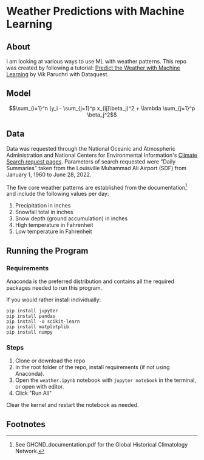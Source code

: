 # Weather Predictions with Machine Learning


## About
I am looking at various ways to use ML with weather patterns. This repo was created by following a tutorial: [Predict the Weather with Machine Learning](https://www.youtube.com/watch?v=km95-NMT6lU) by Vik Paruchri with Dataquest.

## Model

$$\sum_{i=1}^n (y_i - \sum_{j=1}^p x_{ij}\beta_j)^2 + \lambda \sum_{j=1}^p \beta_j^2$$


## Data

Data was requested through the National Oceanic and Atmospheric Administration and National Centers for Environmental Information's [Climate Search request pages](https://www.ncdc.noaa.gov/cdo-web/search). Parameters of search requested were "Daily Summaries" taken from the Louisville Muhammad Ali Airport (SDF) from January 1, 1960 to June 28, 2022.

The five core weather patterns are established from the documentation[^1] and include the following values per day:

1. Precipitation in inches
2. Snowfall total in inches
3. Snow depth (ground accumulation) in inches
4. High temperature in Fahrenheit
5. Low temperature in Fahrenheit

## Running the Program

### Requirements

Anaconda is the preferred distribution and contains all the required packages needed to run this program.

If you would rather install individually:

    pip install jupyter
    pip install pandas
    pip install -U scikit-learn
    pip install matplotplib
    pip install numpy

### Steps

1. Clone or download the repo
2. In the root folder of the repo, install requirements (if not using Anaconda).
3. Open the `weather.ipynb` notebook with `jupyter notebook` in the terminal, or open with editor.
4. Click "Run All"

Clear the kernel and restart the notebook as needed.

## Footnotes
[^1]: See GHCND_documentation.pdf for the Global Historical Climatology Network.